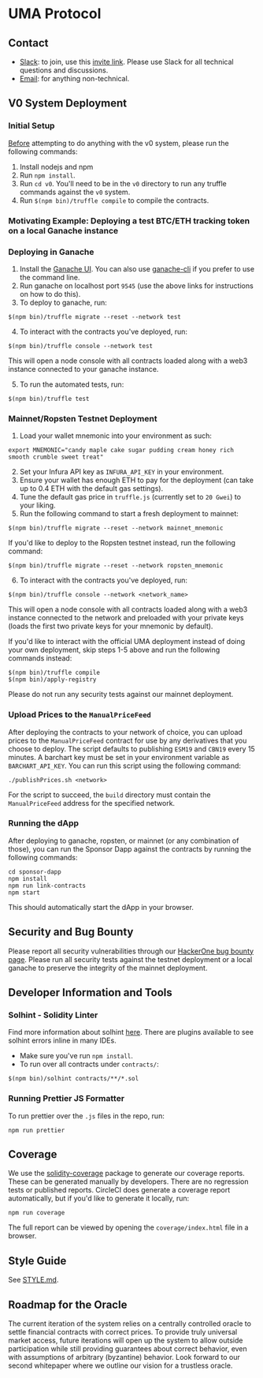 # UMA Protocol

## Contact

- [Slack](umaprotocol.slack.com): to join, use this
[invite link](https://join.slack.com/t/umaprotocol/shared_invite/enQtNTk4MjQ4ODY0MDA1LWZiYjg3ODY2M2MwZGQ3MDVjZDc1ZjUwNDJkMTA5NDZlNzFlZDYxYmQxOTAwNTY1NmZlNGRjY2IxYzUzNjQ0YjI).
Please use Slack for all technical questions and discussions.
- [Email](mailto:hello@umaproject.org): for anything non-technical.

## V0 System Deployment

### Initial Setup

[Before](#initial-setup) attempting to do anything with the v0 system, please run the following commands:

1. Install nodejs and npm
1. Run `npm install`.
1. Run `cd v0`. You'll need to be in the `v0` directory to run any truffle commands against the `v0` system. 
1. Run `$(npm bin)/truffle compile` to compile the contracts.

### Motivating Example: Deploying a test BTC/ETH tracking token on a local Ganache instance


### Deploying in Ganache

1. Install the [Ganache UI](https://truffleframework.com/ganache). You can also use
[ganache-cli](https://github.com/trufflesuite/ganache-cli) if you prefer to use the command line.
2. Run ganache on localhost port `9545` (use the above links for instructions on how to do this).
3. To deploy to ganache, run:
```
$(npm bin)/truffle migrate --reset --network test
```
4. To interact with the contracts you've deployed, run:
```
$(npm bin)/truffle console --network test
```
This will open a node console with all contracts loaded along with a web3 instance connected to your ganache instance.

5. To run the automated tests, run:
```
$(npm bin)/truffle test
```

### Mainnet/Ropsten Testnet Deployment

1. Load your wallet mnemonic into your environment as such:
```
export MNEMONIC="candy maple cake sugar pudding cream honey rich smooth crumble sweet treat"
```
2. Set your Infura API key as `INFURA_API_KEY` in your environment.
3. Ensure your wallet has enough ETH to pay for the deployment (can take up to 0.4 ETH with the default gas settings).
4. Tune the default gas price in `truffle.js` (currently set to `20 Gwei`) to your liking.
5. Run the following command to start a fresh deployment to mainnet:
```
$(npm bin)/truffle migrate --reset --network mainnet_mnemonic
```
If you'd like to deploy to the Ropsten testnet instead, run the following command:
```
$(npm bin)/truffle migrate --reset --network ropsten_mnemonic
```
6. To interact with the contracts you've deployed, run:
```
$(npm bin)/truffle console --network <network_name>
```
This will open a node console with all contracts loaded along with a web3 instance connected to the network and
preloaded with your private keys (loads the first two private keys for your mnemonic by default).

If you'd like to interact with the official UMA deployment instead of doing your own deployment, skip steps 1-5
above and run the following commands instead:
```
$(npm bin)/truffle compile
$(npm bin)/apply-registry
```
Please do not run any security tests against our mainnet deployment.

### Upload Prices to the `ManualPriceFeed`

After deploying the contracts to your network of choice, you can upload prices to the `ManualPriceFeed` contract for
use by any derivatives that you choose to deploy. The script defaults to publishing `ESM19` and `CBN19`
every 15 minutes. A barchart key must be set in your environment variable as `BARCHART_API_KEY`. You can run this script using the following command:
```
./publishPrices.sh <network>
```

For the script to succeed, the `build` directory must contain the `ManualPriceFeed` address for the specified network.

### Running the dApp

After deploying to ganache, ropsten, or mainnet (or any combination of those), you can run the Sponsor Dapp against the
contracts by running the following commands:
```
cd sponsor-dapp
npm install
npm run link-contracts
npm start
```
This should automatically start the dApp in your browser.

## Security and Bug Bounty

Please report all security vulnerabilities through our [HackerOne bug bounty page](https://hackerone.com/uma_project).
Please run all security tests against the testnet deployment or a local ganache to preserve the integrity of the
mainnet deployment.

## Developer Information and Tools

### Solhint - Solidity Linter
Find more information about solhint [here](https://protofire.github.io/solhint/). There are plugins available to see solhint errors inline in many IDEs.

- Make sure you've run `npm install`.
- To run over all contracts under `contracts/`:
```
$(npm bin)/solhint contracts/**/*.sol
```

### Running Prettier JS Formatter
To run prettier over the `.js` files in the repo, run:
```
npm run prettier
```

## Coverage
We use the [solidity-coverage](https://github.com/sc-forks/solidity-coverage) package to generate our coverage reports.
These can be generated manually by developers. There are no regression tests or published reports. CircleCI does
generate a coverage report automatically, but if you'd like to generate it locally, run:
```
npm run coverage
```
The full report can be viewed by opening the `coverage/index.html` file in a browser.

## Style Guide

See [STYLE.md](STYLE.md).

## Roadmap for the Oracle
The current iteration of the system relies on a centrally controlled oracle to settle financial contracts with correct prices. To provide truly universal market access, future iterations will open up the system to allow outside participation while still providing guarantees about correct behavior, even with assumptions of arbitrary (byzantine) behavior. Look forward to our second whitepaper where we outline our vision for a trustless oracle.
